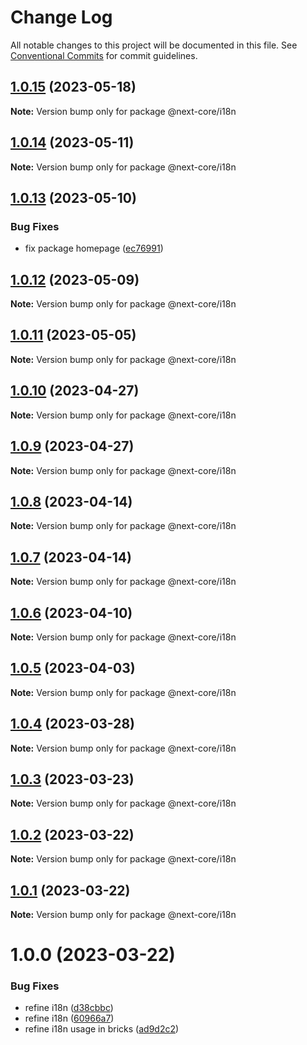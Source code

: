 # Change Log

All notable changes to this project will be documented in this file.
See [Conventional Commits](https://conventionalcommits.org) for commit guidelines.

## [1.0.15](https://github.com/easyops-cn/next-core/compare/@next-core/i18n@1.0.14...@next-core/i18n@1.0.15) (2023-05-18)

**Note:** Version bump only for package @next-core/i18n





## [1.0.14](https://github.com/easyops-cn/next-core/compare/@next-core/i18n@1.0.13...@next-core/i18n@1.0.14) (2023-05-11)

**Note:** Version bump only for package @next-core/i18n





## [1.0.13](https://github.com/easyops-cn/next-core/compare/@next-core/i18n@1.0.12...@next-core/i18n@1.0.13) (2023-05-10)


### Bug Fixes

* fix package homepage ([ec76991](https://github.com/easyops-cn/next-core/commit/ec76991f1b55bebbced980f43e788070e6d4f2f7))





## [1.0.12](https://github.com/easyops-cn/next-core/compare/@next-core/i18n@1.0.11...@next-core/i18n@1.0.12) (2023-05-09)

**Note:** Version bump only for package @next-core/i18n





## [1.0.11](https://github.com/easyops-cn/next-core/compare/@next-core/i18n@1.0.10...@next-core/i18n@1.0.11) (2023-05-05)

**Note:** Version bump only for package @next-core/i18n





## [1.0.10](https://github.com/easyops-cn/next-core/compare/@next-core/i18n@1.0.9...@next-core/i18n@1.0.10) (2023-04-27)

**Note:** Version bump only for package @next-core/i18n





## [1.0.9](https://github.com/easyops-cn/next-core/compare/@next-core/i18n@1.0.8...@next-core/i18n@1.0.9) (2023-04-27)

**Note:** Version bump only for package @next-core/i18n





## [1.0.8](https://github.com/easyops-cn/next-core/compare/@next-core/i18n@1.0.7...@next-core/i18n@1.0.8) (2023-04-14)

**Note:** Version bump only for package @next-core/i18n





## [1.0.7](https://github.com/easyops-cn/next-core/compare/@next-core/i18n@1.0.6...@next-core/i18n@1.0.7) (2023-04-14)

**Note:** Version bump only for package @next-core/i18n





## [1.0.6](https://github.com/easyops-cn/next-core/compare/@next-core/i18n@1.0.5...@next-core/i18n@1.0.6) (2023-04-10)

**Note:** Version bump only for package @next-core/i18n





## [1.0.5](https://github.com/easyops-cn/next-core/compare/@next-core/i18n@1.0.4...@next-core/i18n@1.0.5) (2023-04-03)

**Note:** Version bump only for package @next-core/i18n

## [1.0.4](https://github.com/easyops-cn/next-core/compare/@next-core/i18n@1.0.3...@next-core/i18n@1.0.4) (2023-03-28)

**Note:** Version bump only for package @next-core/i18n

## [1.0.3](https://github.com/easyops-cn/next-core/compare/@next-core/i18n@1.0.2...@next-core/i18n@1.0.3) (2023-03-23)

**Note:** Version bump only for package @next-core/i18n

## [1.0.2](https://github.com/easyops-cn/next-core/compare/@next-core/i18n@1.0.1...@next-core/i18n@1.0.2) (2023-03-22)

**Note:** Version bump only for package @next-core/i18n

## [1.0.1](https://github.com/easyops-cn/next-core/compare/@next-core/i18n@1.0.0...@next-core/i18n@1.0.1) (2023-03-22)

**Note:** Version bump only for package @next-core/i18n

# 1.0.0 (2023-03-22)

### Bug Fixes

- refine i18n ([d38cbbc](https://github.com/easyops-cn/next-core/commit/d38cbbcca4adfee788141dab4901dc1b5da39c94))
- refine i18n ([60966a7](https://github.com/easyops-cn/next-core/commit/60966a747d2e04e72ad6ec7a82251d1b94a50a07))
- refine i18n usage in bricks ([ad9d2c2](https://github.com/easyops-cn/next-core/commit/ad9d2c2b1a9361150147895dce9dff0fdea45328))
